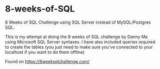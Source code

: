 # 8-weeks-of-SQL
 8 Weeks of SQL Challenge using SQL Server instead of MySQL/Postgres SQL.

 This is my attempt at doing the 8 weeks of SQL challenge by Danny Ma using Microsoft SQL Server syntaxes. I have also included queries required to create the tables (you just need to make sure you've connected to your localhost if you want to do them offline)

 Found on https://8weeksqlchallenge.com/ 
